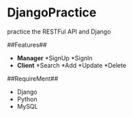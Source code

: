 # DjangoPractice
practice the RESTFul API and Django

##Features##
  
* **Manager**
  *SignUp
  *SignIn 
* **Client** 
  *Search
  *Add
  *Update
  *Delete


##RequireMent##
* Django
* Python
* MySQL

